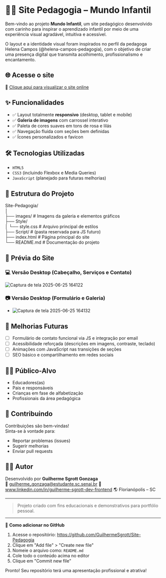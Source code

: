 # 🧒🌼 Site Pedagogia – Mundo Infantil

Bem-vindo ao projeto **Mundo Infantil**, um site pedagógico desenvolvido com carinho para inspirar o aprendizado infantil por meio de uma experiência visual agradável, intuitiva e acessível.

O layout e a identidade visual foram inspirados no perfil da pedagoga Helena Campos (@helena-campos-pedagogia), com o objetivo de criar uma presença digital que transmita acolhimento, profissionalismo e encantamento.

## 🌐 Acesse o site

🔗 [Clique aqui para visualizar o site online](https://guilhermesgrott.github.io/Site-Pedagogia/)

## ✨ Funcionalidades

- ✅ Layout totalmente **responsivo** (desktop, tablet e mobile)
- ✅ **Galeria de imagens** com carrossel interativo
- ✅ Paleta de cores suaves em tons de rosa e lilás
- ✅ Navegação fluida com seções bem definidas
- ✅ Ícones personalizados e favicon

## 🛠️ Tecnologias Utilizadas

- `HTML5`
- `CSS3` (incluindo Flexbox e Media Queries)
- `JavaScript` (planejado para futuras melhorias)


## 📁 Estrutura do Projeto

Site-Pedagogia/  
│  
├── images/ # Imagens da galeria e elementos gráficos  
├── Style/  
│   └── style.css # Arquivo principal de estilos  
├── Script/ # (pasta reservada para JS futuro)  
├── index.html # Página principal do site  
└── README.md # Documentação do projeto

## 📸 Prévia do Site

### 💻 Versão Desktop (Cabeçalho, Serviços e Contato)

![Captura de tela 2025-06-25 164122](https://github.com/user-attachments/assets/a984d5d8-18e2-488d-994a-532b2500d975)

### 📷 Versão Desktop (Formulário e Galeria)

- ![Captura de tela 2025-06-25 164132](https://github.com/user-attachments/assets/de6fec23-faa2-4caf-8654-5067358467cb)


## 🧠 Melhorias Futuras

- [ ] Formulário de contato funcional via JS e integração por email  
- [ ] Acessibilidade reforçada (descrições em imagens, contraste, teclado)  
- [ ] Animações com JavaScript nas transições de seções  
- [ ] SEO básico e compartilhamento em redes sociais

## 🙋‍♀️ Público-Alvo

- Educadores(as)  
- Pais e responsáveis  
- Crianças em fase de alfabetização  
- Profissionais da área pedagógica

## 🤝 Contribuindo

Contribuições são bem-vindas!  
Sinta-se à vontade para:  

- Reportar problemas (issues)  
- Sugerir melhorias  
- Enviar pull requests

## 👨‍💻 Autor

Desenvolvido por **Guilherme Sgrott Gonzaga**  
📧 guilherme_gonzaga@estudante.sc.senai.br
🔗 www.linkedin.com/in/guilherme-sgrott-dev-frontend
🌎 Florianópolis – SC

---

> Projeto criado com fins educacionais e demonstrativos para portfólio pessoal.

---

🚀 **Como adicionar no GitHub**  
1. Acesse o repositório: https://github.com/GuilhermeSgrott/Site-Pedagogia  
2. Clique em "Add file" > "Create new file"  
3. Nomeie o arquivo como: `README.md`  
4. Cole todo o conteúdo acima no editor  
5. Clique em "Commit new file"  

Pronto! Seu repositório terá uma apresentação profissional e atrativa!  
